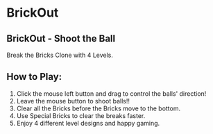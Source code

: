 # BrickOut
## BrickOut - Shoot the Ball 
Break the Bricks Clone with 4 Levels. 

## How to Play: 
1. Click the mouse left button and drag to control the balls' direction! <br>
2. Leave the mouse button to shoot balls!! <be>
3. Clear all the Bricks before the Bricks move to the bottom.
4. Use Special Bricks to clear the breaks faster.
5. Enjoy 4 different level designs and happy gaming. 
